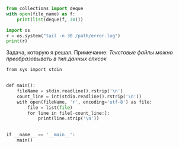 
``` python
from collections import deque
with open(file_name) as f: 
	print(list(deque(f, 30)))
```

``` python
import os
r = os.system("tail -n 30 /path/error.log")
print(r)
```


Задача, которую я решал.
Примечание: *Текстовые файлы можно преобразовывать в тип данных список*
``` python
from sys import stdin


def main():
    fileName = stdin.readline().rstrip('\n')
    count_line = int(stdin.readline().rstrip('\n'))
    with open(fileName, 'r', encoding='utf-8') as file:
        file = list(file)
        for line in file[-count_line:]:
            print(line.strip('\n'))
  

if __name__ == '__main__':
    main()
```
